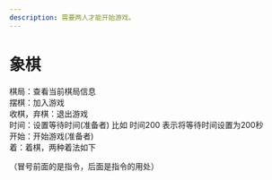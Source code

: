```yaml
---
description: 需要两人才能开始游戏。
---
```


# 象棋

棋局：查看当前棋局信息\
摆棋：加入游戏\
收棋，弃棋：退出游戏\
时间：设置等待时间(准备者) 比如 时间200 表示将等待时间设置为200秒\
开始：开始游戏(准备者)\
着：着棋，两种着法如下

（冒号前面的是指令，后面是指令的用处）
